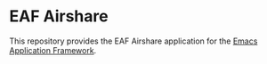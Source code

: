 # EAF Airshare
This repository provides the EAF Airshare application for the [Emacs Application Framework](https://github.com/emacs-eaf/emacs-application-framework).
